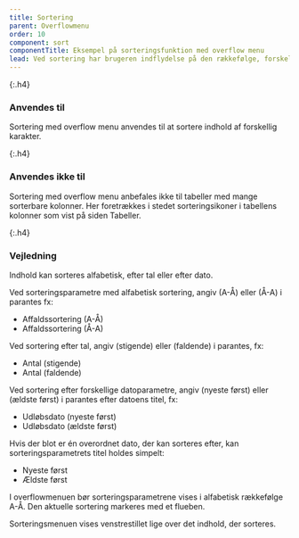 ```yaml
---
title: Sortering
parent: Overflowmenu
order: 10
component: sort
componentTitle: Eksempel på sorteringsfunktion med overflow menu
lead: Ved sortering har brugeren indflydelse på den rækkefølge, forskelligt indhold vises i, så det bliver lettere at navigere i.
---
```


{:.h4}
### Anvendes til

Sortering med overflow menu anvendes til at sortere indhold af forskellig karakter.

{:.h4}
### Anvendes ikke til

Sortering med overflow menu anbefales ikke til tabeller med mange sorterbare kolonner. Her foretrækkes i stedet sorteringsikoner i tabellens kolonner som vist på siden Tabeller.

{:.h4}
### Vejledning

Indhold kan sorteres alfabetisk, efter tal eller efter dato.

Ved sorteringsparametre med alfabetisk sortering, angiv (A-Å) eller (Å-A) i parantes fx:
 - Affaldssortering (A-Å)
 - Affaldssortering (Å-A)

Ved sortering efter tal, angiv (stigende) eller (faldende) i parantes, fx:
- Antal (stigende)
- Antal (faldende)

Ved sortering efter forskellige datoparametre, angiv (nyeste først) eller (ældste først) i parantes efter datoens titel, fx:
- Udløbsdato (nyeste først)
- Udløbsdato (ældste først)

Hvis der blot er én overordnet dato, der kan sorteres efter, kan sorteringsparametrets titel holdes simpelt:
- Nyeste først
- Ældste først

I overflowmenuen bør sorteringsparametrene vises i alfabetisk rækkefølge A-Å. Den aktuelle sortering markeres med et flueben. 

Sorteringsmenuen vises venstrestillet lige over det indhold, der sorteres.
